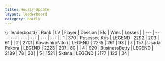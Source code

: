 ```yaml
---
title: Hourly Update
layout: leaderboard
category: hourly
---
```


{: .leaderboard}
| Rank | LV | Player | Division | Elo | Wins | Losses |
| --- | --- | --- | --- | --- | --- | --- |
| <span data-change="0">1</span> | 370 | <span title="ID: 402846">Posessed Kris</span> | LEGEND | <span data-change="-2">2292</span> | <span data-change="7">203</span> | <span data-change="1">61</span> |
| <span data-change="0">2</span> | 2701 | <span title="ID: 164871">KawashiroNitori</span> | LEGEND | <span data-change="0">2265</span> | <span data-change="0">261</span> | <span data-change="0">93</span> |
| <span data-change="0">3</span> | 157 | <span title="ID: 641994">Usada Pekora</span> | LEGEND | <span data-change="0">2223</span> | <span data-change="0">207</span> | <span data-change="0">80</span> |
| <span data-change="0">4</span> | 920 | <span title="ID: 113257">BusinessBetty</span> | LEGEND | <span data-change="0">2189</span> | <span data-change="0">78</span> | <span data-change="0">20</span> |
| <span data-change="0">5</span> | 1521 | <span title="ID: 353063">Sktima</span> | LEGEND | <span data-change="0">2177</span> | <span data-change="0">123</span> | <span data-change="0">34</span> |